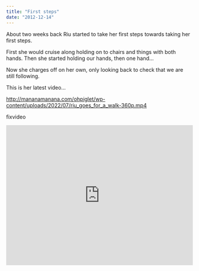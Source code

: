 ```yaml
---
title: "First steps"
date: "2012-12-14"
---
```


About two weeks back Riu started to take her first steps towards taking her first steps.

First she would cruise along holding on to chairs and things with both hands. Then she started holding our hands, then one hand…

Now she charges off on her own, only looking back to check that we are still following.

This is her latest video…

http://mananamanana.com/ohpiglet/wp-content/uploads/2022/07/riu_goes_for_a_walk-360p.mp4

fixvideo

<div style="padding:75% 0 0 0;position:relative;"><iframe src="https://player.vimeo.com/video/55552864?title=0&amp;byline=0&amp;portrait=0&amp;badge=0&amp;autopause=0&amp;player_id=0&amp;app_id=58479" frameborder="0" allow="autoplay; fullscreen; picture-in-picture; clipboard-write" style="position:absolute;top:0;left:0;width:100%;height:100%;" title="Riu Goes For A Walk"></iframe></div><script src="https://player.vimeo.com/api/player.js"></script>
